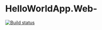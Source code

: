 # HelloWorldApp.Web-
[![Build status](https://dev.azure.com/Hands-on-AZ400/HelloWorldApp/_apis/build/status/HelloWorldApp-ASP.NET%20Core-CI)](https://dev.azure.com/Hands-on-AZ400/HelloWorldApp/_build/latest?definitionId=2)
